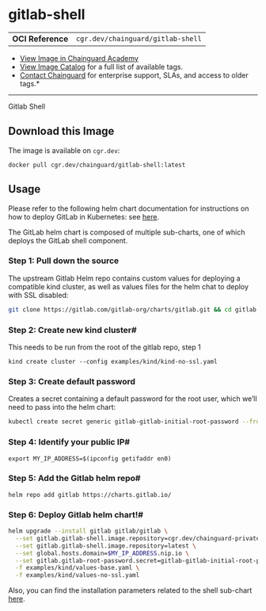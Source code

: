 <!--monopod:start-->
# gitlab-shell
| | |
| - | - |
| **OCI Reference** | `cgr.dev/chainguard/gitlab-shell` |


* [View Image in Chainguard Academy](https://edu.chainguard.dev/chainguard/chainguard-images/reference/gitlab-shell/overview/)
* [View Image Catalog](https://console.enforce.dev/images/catalog) for a full list of available tags.
* [Contact Chainguard](https://www.chainguard.dev/chainguard-images) for enterprise support, SLAs, and access to older tags.*

---
<!--monopod:end-->

<!--overview:start-->
Gitlab Shell
<!--overview:end-->

<!--getting:start-->
## Download this Image
The image is available on `cgr.dev`:

```
docker pull cgr.dev/chainguard/gitlab-shell:latest
```
<!--getting:end-->

<!--body:start-->
## Usage
Please refer to the following helm chart documentation for instructions on how to deploy GitLab in Kubernetes: see [here]().

The GitLab helm chart is composed of multiple sub-charts, one of which deploys the GitLab shell component.

### Step 1: Pull down the source
The upstream Gitlab Helm repo contains custom values for deploying a compatible kind cluster, as well as values files for the helm chat to deploy with SSL disabled:
```bash
git clone https://gitlab.com/gitlab-org/charts/gitlab.git && cd gitlab
```

### Step 2: Create new kind cluster#
This needs to be run from the root of the gitlab repo, step 1

```kind create cluster --config examples/kind/kind-no-ssl.yaml```

### Step 3: Create default password

Creates a secret containing a default password for the root user, which we’ll need to pass into the helm chart:
```bash
kubectl create secret generic gitlab-gitlab-initial-root-password --from-literal=password='P@ssw3rd'
```
### Step 4: Identify your public IP#
```
export MY_IP_ADDRESS=$(ipconfig getifaddr en0)
```

### Step 5: Add the Gitlab helm repo#
```helm repo add gitlab https://charts.gitlab.io/```

### Step 6: Deploy Gitlab helm chart!#
```bash
helm upgrade --install gitlab gitlab/gitlab \
  --set gitlab.gitlab-shell.image.repository=cgr.dev/chainguard-private/gitlab-shell \
  --set gitlab.gitlab-shell.image.repository=latest \
  --set global.hosts.domain=$MY_IP_ADDRESS.nip.io \
  --set gitlab.gitlab-root-password.secret=gitlab-gitlab-initial-root-password \
  -f examples/kind/values-base.yaml \
  -f examples/kind/values-no-ssl.yaml
  ```

Also, you can find the installation parameters related to the shell sub-chart [here](https://docs.gitlab.com/charts/charts/registry/#installation-parameters).

<!--body:end-->
